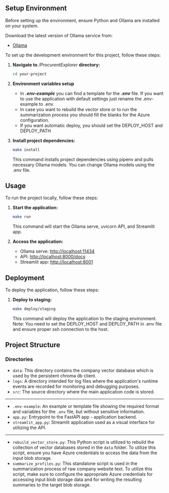 ## Setup Environment
Before setting up the environment, ensure Python and Ollama are installed on your system.

Download the latest version of Ollama service from:
- [Ollama](https://ollama.com/)

To set up the development environment for this project, follow these steps:

1. **Navigate to** _/ProcurentExplorer_ **directory:**

    ```bash
    cd your-project
    ```

2. **Environment variables setup**
    - In **_.env-example_** you can find a template for the **_.env_** file.
    If you want to use the application with default settings just rename the .env-example to .env.
    -  In case you want to rebuild the vector store or to run the summarization process
    you should fill the blanks for the Azure configuration.
    - If you want automatic deploy, you should set the DEPLOY_HOST and DEPLOY_PATH

3. **Install project dependencies:**

    ```bash
    make install
    ```
    This command installs project dependencies using pipenv and pulls necessary Ollama models.
    You can change Ollama models using the .env file.


## Usage

To run the project locally, follow these steps:

1. **Start the application:**

    ```bash
    make run
    ```

    This command will start the Ollama serve, uvicorn API, and Streamlit app.

2. **Access the application:**

    - Ollama serve: [http://localhost:11434](http://localhost:your-port)
    - API: [http://localhost:8000/docs](http://localhost:8000/docs)
    - Streamlit app: [http://localhost:8001](http://localhost:8001)

## Deployment

To deploy the application, follow these steps:

1. **Deploy to staging:**

    ```bash
    make deploy/staging
    ```

    This command will deploy the application to the staging environment.
    Note: You need to set the DEPLOY_HOST and DEPLOY_PATH in .env file and ensure proper ssh connection to the host.

## Project Structure

### Directories

- `data`: This directory contains the company vector database which is used by the persistent chroma db client.
- `logs`: A directory intended for log files where the application's runtime events are recorded for monitoring and debugging purposes.
- `src`: The source directory where the main application code is stored.
-----
- `.env-example`: An example or template file showing the required format and variables for the `.env` file, but without sensitive information.
- `app.py`: Entrypoint to the FastAPI app - application backend.
- `streamlit_app.py`: Streamlit application used as a visual interface for utilizing the API.
-----
- `rebuild_vector_store.py`: This Python script is utilized to rebuild the collection of vector databases stored in the `data` folder. To utilize this script, ensure you have Azure credentials to access the data from the input blob storage.
- `summarize_profiles.py`: This standalone script is used in the summarization process of raw company website text. To utilize this script, make sure to configure the appropriate Azure credentials for accessing input blob storage data and for writing the resulting summaries to the target blob storage.